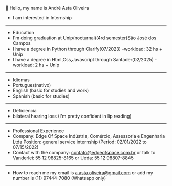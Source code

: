 
👋 Hello, my name is André Asta Oliveira
-  I am interested in Internship

  ________________________________________________________________________________________________________________________________________________________________________________________
-  Education
- I'm doing graduation at Unip(nocturnal)(4rd semester)São José dos Campos
-  I have a degree in Python through Clarify(07/2023) -workload: 32 hs + Unip
-  I have a degree in Html,Css,Javascript through Santader(02/2025) -workload: 2 hs + Unip
___________________________________________________________________________________________________________________________________________________________________________________












- Idiomas
- Portugues(nativo)
- English (basic for studies and work)
- Spanish (basic for studies)




_____________________________________________________________________________________________________________________________________________________________________________________









- Deficiencia
- bilateral hearing loss (I'm pretty confident in lip reading)

_________________________________________________________________________________________________________________________________________________________________________________________












- Professional Experience
- Company: Edge Of Space Indústria, Comércio, Assessoria e Engenharia Ltda  Position: general service internship (Period: 02/01/2022 to 07/15/2022)
- Contact with the company: contato@edgeofspace.com.br or talk to Vanderlei: 55 12 98825-8165 or Ueda: 55 12 98807-8845
  

  













__________________________________________________________________________________________________________________________________________________________________________________________



- How to reach me my email is a.asta.oliveira@gmail.com or add my number is (11) 97444-7080 (Whatsapp only)


   






  


<!---
AndreAsta13/AndreAsta13 is a ✨ special ✨ repository because its `README.md` (this file) appears on your GitHub profile.
You can click the Preview link to take a look at your changes.
--->
